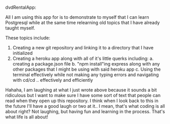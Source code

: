 dvdRentalApp:

All I am using this app for is to demonstrate to myself that I can learn
Postgresql while at the same time relearning old topics that I have 
already taught myself.

These topics include:
1. Creating a new git repository and linking it to a directory that 
   I have initialized
2. Creating a heroku app along with all of it's little querks including:
	a. creating a package.json file
	b. "npm install"ing express along with any other packages that
	   I might be using with said heroku app
	c. Using the terminal effectively while not making any typing 
	   errors and navigating with cd/cd .. effectively and efficiently

Hahaha, I am laughing at what I just wrote above because it sounds a 
bit ridiculous but I want to make sure I have some sort of text that 
people can read when they open up this repository. I think when I look
back to this in the future I'll have a good laugh or two at it.. I mean,
that's what coding is all about right? Not laughing, but having fun and 
learning in the process. That's what life is all about!